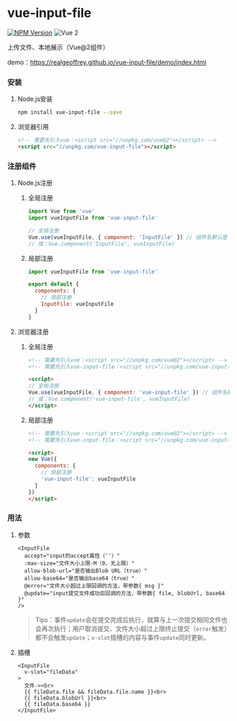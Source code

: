 # vue-input-file

[![NPM Version](https://img.shields.io/npm/v/vue-input-file)](https://www.npmjs.com/package/vue-input-file)
![Vue 2](https://img.shields.io/badge/Vue_2-42b883)

上传文件、本地展示（Vue@2组件）

demo：<https://realgeoffrey.github.io/vue-input-file/demo/index.html>

### 安装
1. Node.js安装

    ```bash
    npm install vue-input-file --save
    ```
2. 浏览器引用

    ```html
    <!-- 需要先引入vue：<script src="//unpkg.com/vue@2"></script> -->
    <script src="//unpkg.com/vue-input-file"></script>
    ```

### 注册组件
1. Node.js注册

    1. 全局注册

        ```javascript
        import Vue from 'vue'
        import vueInputFile from 'vue-input-file'

        // 全局注册
        Vue.use(vueInputFile, { component: 'InputFile' }) // 组件名默认是：vue-input-file
        // 或：Vue.component('InputFile', vueInputFile)
        ```
    2. 局部注册

        ```javascript
        import vueInputFile from 'vue-input-file'

        export default {
          components: {
            // 局部注册
            InputFile: vueInputFile
          }
        }
        ```
2. 浏览器注册

    1. 全局注册

        ```html
        <!-- 需要先引入vue：<script src="//unpkg.com/vue@2"></script> -->
        <!-- 需要先引入vue-input-file：<script src="//unpkg.com/vue-input-file"></script> -->

        <script>
        // 全局注册
        Vue.use(vueInputFile, { component: 'vue-input-file' }) // 组件名默认是：vue-input-file
        // 或：Vue.component('vue-input-file', vueInputFile)
        </script>
        ```
    2. 局部注册

        ```html
        <!-- 需要先引入vue：<script src="//unpkg.com/vue@2"></script> -->
        <!-- 需要先引入vue-input-file：<script src="//unpkg.com/vue-input-file"></script> -->

        <script>
        new Vue({
          components: {
            // 局部注册
            'vue-input-file': vueInputFile
          }
        })
        </script>
        ```

### 用法
1. 参数

    ```vue
    <InputFile
      accept="input的accept属性（''）"
      :max-size="文件大小上限-M（0，无上限）"
      allow-blob-url="是否输出Blob URL（true）"
      allow-base64="是否输出base64（true）"
      @error="文件大小超过上限回调的方法，带参数{ msg }"
      @update="input提交文件成功后回调的方法，带参数{ file, blobUrl, base64 }"
    />
    ```

    >Tips：事件`update`会在提交完成后执行，就算与上一次提交相同文件也会再次执行；用户取消提交、文件大小超过上限终止提交（`error`触发）都不会触发`update`；`v-slot`插槽的内容与事件`update`同时更新。
2. 插槽

    ```vue
    <InputFile
      v-slot="fileData"
    >
      文件-><br>
      {{ fileData.file && fileData.file.name }}<br>
      {{ fileData.blobUrl }}<br>
      {{ fileData.base64 }}
    </InputFile>
    ```
